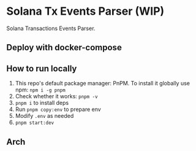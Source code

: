# Solana Tx Events Parser (WIP)

Solana Transactions Events Parser.

## Deploy with docker-compose

## How to run locally
1. This repo's default package manager: PnPM. To install it globally use npm: `npm i -g pnpm`
2. Check whether it works: `pnpm -v`
3. `pnpm i` to install deps
4. Run `pnpm copy:env` to prepare env
5. Modify `.env` as needed
6. `pnpm start:dev`

## Arch




